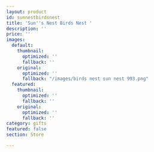 ```yaml
---
layout: product
id: sunnestbirdsnest
title: 'Sun''s Nest Birds Nest '
description: ''
price: ''
images:
  default:
    thumbnail:
      optimized: ''
      fallback: ''
    original:
      optimized: ''
      fallback: "/images/birds nest sun nest 993.png"
  featured:
    thumbnail:
      optimized: ''
      fallback: ''
    original:
      optimized: ''
      fallback: ''
category: gifts
featured: false
section: Store

---
```


